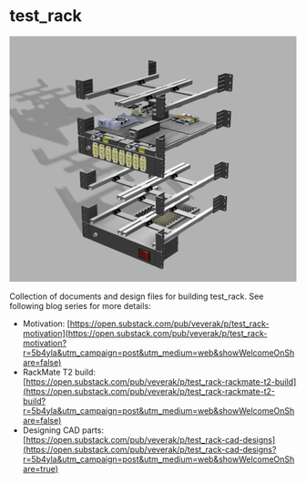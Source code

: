 # test_rack

![Assembly](/docs/assembly.png)

Collection of documents and design files for building test_rack.
See following blog series for more details:
 - Motivation: [https://open.substack.com/pub/veverak/p/test_rack-motivation](https://open.substack.com/pub/veverak/p/test_rack-motivation?r=5b4yla&utm_campaign=post&utm_medium=web&showWelcomeOnShare=false)
 - RackMate T2 build: [https://open.substack.com/pub/veverak/p/test_rack-rackmate-t2-build](https://open.substack.com/pub/veverak/p/test_rack-rackmate-t2-build?r=5b4yla&utm_campaign=post&utm_medium=web&showWelcomeOnShare=false)
 - Designing CAD parts: [https://open.substack.com/pub/veverak/p/test_rack-cad-designs](https://open.substack.com/pub/veverak/p/test_rack-cad-designs?r=5b4yla&utm_campaign=post&utm_medium=web&showWelcomeOnShare=true)